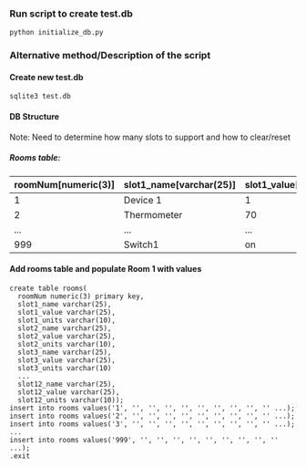 ### Run script to create test.db
```
python initialize_db.py
```

### Alternative method/Description of the script
#### Create new test.db
```
sqlite3 test.db
```
#### DB Structure
Note: Need to determine how many slots to support and how to clear/reset
##### Rooms table:
| roomNum[numeric(3)] | slot1_name[varchar(25)] | slot1_value[varchar(25)] | slot1_units[varchar(10)] | ... |
| -- | -- | -- | -- | -- |
| 1 | Device 1 | 1 | '' | ... |
| 2 | Thermometer | 70 | F | ... |
| ... | ... | ... | ... | ... |
| 999 | Switch1 | on | '' | ... |

#### Add rooms table and populate Room 1 with values
```
create table rooms(
  roomNum numeric(3) primary key,
  slot1_name varchar(25),
  slot1_value varchar(25),
  slot1_units varchar(10),
  slot2_name varchar(25),
  slot2_value varchar(25),
  slot2_units varchar(10),
  slot3_name varchar(25),
  slot3_value varchar(25),
  slot3_units varchar(10)
  ...
  slot12_name varchar(25),
  slot12_value varchar(25),
  slot12_units varchar(10));
insert into rooms values('1', '', '', '', '', '', '', '', '', '' ...);
insert into rooms values('2', '', '', '', '', '', '', '', '', '' ...);
insert into rooms values('3', '', '', '', '', '', '', '', '', '' ...);
...
insert into rooms values('999', '', '', '', '', '', '', '', '', '' ...);
.exit
```
